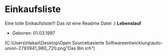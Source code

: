 # Einkaufsliste
Eine tolle Einkaufsliste!!!
Das ist eine Readme Datei :)
**Lebenslauf**

* Geboren: 01.03.1997

(C:\Users\Hakan\Desktop\Open Sourcebasierte Softwareentwicklung\auto-union-2793941_960_720.png"Das Bin ich")